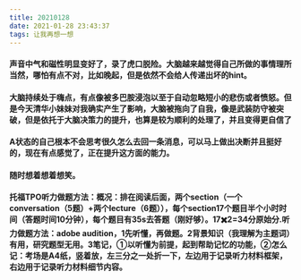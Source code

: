 ```yaml
---
title: 20210128
date: 2021-01-28 23:43:37
tags: 让我再想一想
---
```

#### 声音中气和磁性明显变好了，录了虎口脱险。大脑越来越觉得自己所做的事情理所当然，哪怕有点不对，比如晚起，但是依然不会给人传递出坏的hint。
#### 大脑持续处于嗨点，有点像被多巴胺浸泡以至于自动忽略短小的悲伤或者愤怒。但是今天清华小妹妹对我确实产生了影响，大脑被拖向了自我，像是武装防守被突破，但是依托于大脑决策力的提升，也算是较为顺利的处理了，并且变得更自信了
#### A状态的自己根本不会思考很久怎么去回一条消息，可以马上做出决断并且挺好的，现在有点感觉了，正在提升这方面的能力。
#### 随时想着想着想笑。

#### 托福TPO听力做题方法：概况：排在阅读后面，两个section（一个conversation（5题）+两个lecture（6题）），每个section17个题目半个小时时间（答题时间10分钟），每个题目有35s去答题（刚好够）。17✖️2=34分原始分.听力做题方法：adobe audition，1先听懂，再做题。2背景知识（我理解为主题词）有用，研究题型无用。3笔记，①以听懂为前提，起到帮助记忆的功能，②怎么记：考场是A4纸，竖着放，左三分之一处折一下，左边用于记录听力材料框架，右边用于记录听力材料细节内容。
